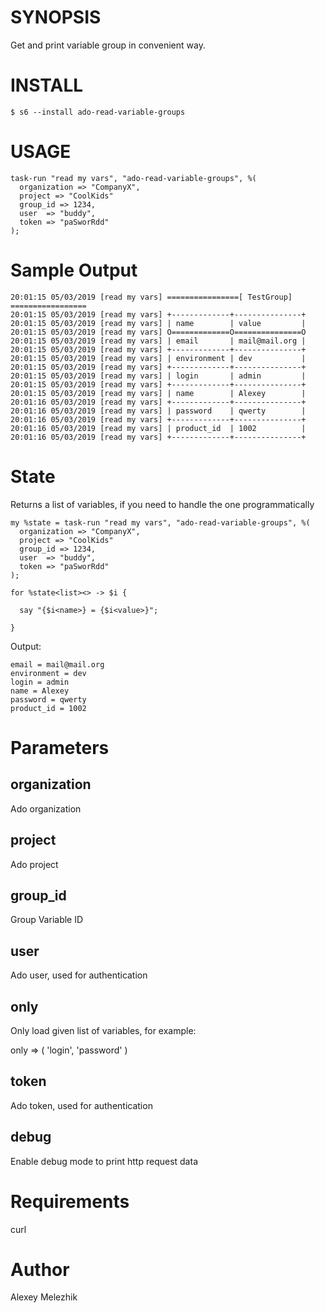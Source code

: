 # SYNOPSIS

Get and print variable group in convenient way.

# INSTALL

    $ s6 --install ado-read-variable-groups

# USAGE

    task-run "read my vars", "ado-read-variable-groups", %(
      organization => "CompanyX",
      project => "CoolKids"
      group_id => 1234,
      user  => "buddy",
      token => "paSworRdd"
    );

# Sample Output

    20:01:15 05/03/2019 [read my vars] ================[ TestGroup] =================
    20:01:15 05/03/2019 [read my vars] +-------------+---------------+
    20:01:15 05/03/2019 [read my vars] | name        | value         |
    20:01:15 05/03/2019 [read my vars] O=============O===============O
    20:01:15 05/03/2019 [read my vars] | email       | mail@mail.org |
    20:01:15 05/03/2019 [read my vars] +-------------+---------------+
    20:01:15 05/03/2019 [read my vars] | environment | dev           |
    20:01:15 05/03/2019 [read my vars] +-------------+---------------+
    20:01:15 05/03/2019 [read my vars] | login       | admin         |
    20:01:15 05/03/2019 [read my vars] +-------------+---------------+
    20:01:15 05/03/2019 [read my vars] | name        | Alexey        |
    20:01:16 05/03/2019 [read my vars] +-------------+---------------+
    20:01:16 05/03/2019 [read my vars] | password    | qwerty        |
    20:01:16 05/03/2019 [read my vars] +-------------+---------------+
    20:01:16 05/03/2019 [read my vars] | product_id  | 1002          |
    20:01:16 05/03/2019 [read my vars] +-------------+---------------+

# State

Returns a list of variables, if you need to handle the one programmatically

    my %state = task-run "read my vars", "ado-read-variable-groups", %(
      organization => "CompanyX",
      project => "CoolKids"
      group_id => 1234,
      user  => "buddy",
      token => "paSworRdd"
    );
  
    for %state<list><> -> $i {
    
      say "{$i<name>} = {$i<value>}";
    
    }
    

Output:

    email = mail@mail.org
    environment = dev
    login = admin
    name = Alexey
    password = qwerty
    product_id = 1002
        

# Parameters

## organization

Ado organization

## project

Ado project

## group_id

  Group Variable ID

## user

Ado user, used for authentication

## only

Only load given list of variables, for example:

  only => ( 'login', 'password' )

## token

Ado token, used for authentication

## debug

Enable debug mode to print http request data

# Requirements

curl

# Author

Alexey Melezhik

